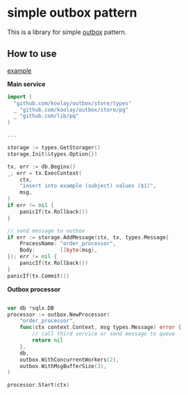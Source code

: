 # simple outbox pattern 

This is a library for simple [outbox](https://microservices.io/patterns/data/transactional-outbox.html) pattern.

## How to use

[example](https://github.com/koolay/outbox/tree/main/_example)

**Main service**

```go
import (
  "github.com/koolay/outbox/store/types"
  _ "github.com/koolay/outbox/store/pg"
  _ "github.com/lib/pq"
)

...

storage := types.GetStorager()
storage.Init(&types.Option{})

tx, err := db.Beginx()
_, err = tx.ExecContext(
	ctx,
	"insert into example (subject) values ($1)",
	msg,
)
if err != nil {
	panicIf(tx.Rollback())
}

// send message to outbox
if err := storage.AddMessage(ctx, tx, types.Message{
	ProcessName: "order_processor",
	Body:        []byte(msg),
}); err != nil {
	panicIf(tx.Rollback())
}
panicIf(tx.Commit())

```

**Outbox processor**

```go

var db *sqlx.DB
processor := outbox.NewProcessor(
	"order_processor",
	func(ctx context.Context, msg types.Message) error {
	    // call third service or send message to queue
		return nil
	},
	db,
	outbox.WithConcurrentWorkers(2),
	outbox.WithMsgBufferSize(3),
)

processor.Start(ctx)

```
